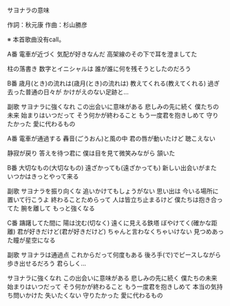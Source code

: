 サヨナラの意味

作詞：秋元康
作曲：杉山勝彦

※ 本首歌曲没有call。 

A番 
電車が近づく
気配が好きなんだ
高架線のその下で耳を澄ましてた

柱の落書き
数字とイニシャルは
誰が誰に何を残そうとしたのだろう

B番 
歳月(とき)の流れは(歳月(とき)の流れは)
教えてくれる(教えてくれる)
過ぎ去った普通の日々が
かけがえのない足跡と…

副歌 
サヨナラに強くなれ
この出会いに意味がある
悲しみの先に続く
僕たちの未来
始まりはいつだって
そう何かが終わること
もう一度君を抱きしめて
守りたかった
愛に代わるもの

A番 
電車が通過する
轟音(ごうおん)と風の中
君の唇が動いたけど
聴こえない

静寂が戻り
答えを待つ君に
僕は目を見て微笑みながら
頷いた

B番 
大切なもの(大切なもの)
遠ざかっても(遠ざかっても)
新しい出会いがまた
いつかはきっとやって来る

副歌 
サヨナラを振り向くな
追いかけてもしょうがない
思い出は
今いる場所に置いて行こうよ
終わることためらって
人は皆立ち止まるけど
僕たちは抱き合ってた
腕を離して
もっと強くなる

C番 
躊躇してた間に
陽は沈む(切なく)
遠くに見える鉄塔
ぼやけてく(確かな距離)
君が好きだけど(君が好きだけど)
ちゃんと言わなくちゃいけない
見つめあった瞳が星空になる

副歌 
サヨナラは通過点
これからだって何度もある
後ろ手(で)でピースしながら
歩き出せるだろう
君らしく…

サヨナラに強くなれ
この出会いに意味がある
悲しみの先に続く
僕たちの未来
始まりはいつだって
そう何かが終わること
もう一度君を抱きしめて
本当の気持ち問いかけた
失いたくない
守りたかった
愛に代わるもの

